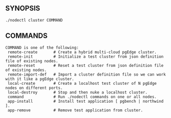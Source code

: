 ## SYNOPSIS
    ./nodectl cluster COMMAND
 
## COMMANDS
    COMMAND is one of the following:
     remote-create       # Create a hybrid multi-cloud pgEdge cluster.
     remote-init         # Initialize a test cluster from json definition file of existing nodes.
     remote-reset        # Reset a test cluster from json definition file of existing nodes.
     remote-import-def   # Import a cluster definition file so we can work with it like a pgEdge cluster.
     local-create        # Create a localhost test cluster of N pgEdge nodes on different ports.
     local-destroy       # Stop and then nuke a localhost cluster.
     command             # Run ./nodectl commands on one or all nodes.
     app-install         # Install test application [ pgbench | northwind ].
     app-remove          # Remove test application from cluster.
